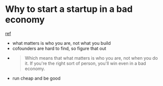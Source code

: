 # Why to start a startup in a bad economy
[ref](http://paulgraham.com/badeconomy.html)

- what matters is who you are, not what you build
- cofounders are hard to find, so figure that out
- > Which means that what matters is who you are, not when you do it. If you're the right sort of person, you'll win even in a bad economy. 
- run cheap and be good